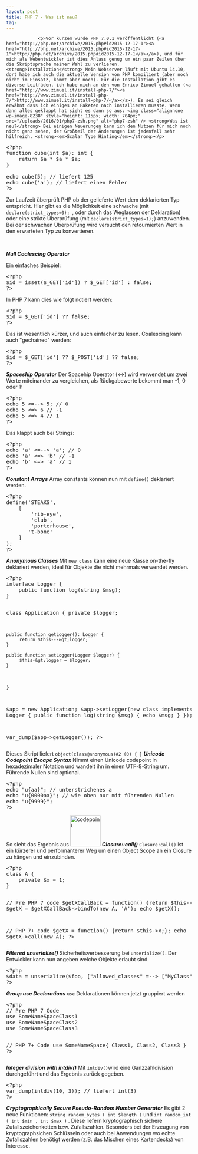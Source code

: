 ```yaml
---
layout: post
title: PHP 7 - Was ist neu?
tag: 
---
```



                <p>Vor kurzem wurde PHP 7.0.1 veröffentlicht (<a href="http://php.net/archive/2015.php#id2015-12-17-1"><a href="http://php.net/archive/2015.php#id2015-12-17-1">http://php.net/archive/2015.php#id2015-12-17-1</a></a>), und für mich als Webentwickler ist dies Anlass genug um ein paar Zeilen über die Skriptsprache meiner Wahl zu verlieren. <strong>Installation</strong> Mein Webserver läuft mit Ubuntu 14.10, dort habe ich auch die aktuelle Version von PHP kompiliert (aber noch nicht im Einsatz, kommt aber noch). Für die Installation gibt es diverse Leitfäden, ich habe mich an den von Enrico Zimuel gehalten (<a href="http://www.zimuel.it/install-php-7/"><a href="http://www.zimuel.it/install-php-7/">http://www.zimuel.it/install-php-7/</a></a>). Es sei gleich erwähnt dass ich einiges an Paketen nach installieren musste. Wenn dann alles geklappt hat sieht es dann so aus: <img class="alignnone wp-image-8238" style="height: 115px; width: 704px;" src="/uploads/2016/01/php7-zsh.png" alt="php7-zsh" /> <strong>Was ist neu?</strong> Bei einigen Neuerungen kann ich den Nutzen für mich noch nicht ganz sehen, der Großteil der Änderungen ist jedenfall sehr hilfreich. <strong><em>Scalar Type Hinting</em></strong></p>
<pre>&lt;?php
function cube(int $a): int {
    return $a * $a * $a;
}

echo cube(5); // liefert 125
echo cube('a'); // liefert einen Fehler
?&gt;</pre>
<p>Zur Laufzeit überprüft PHP ob der gelieferte Wert dem deklarierten Typ entspricht. Hier gibt es die Möglichkeit eine schwache (mit <code>declare(strict_types=0); </code>, oder durch das Weglassen der Deklaration) oder eine strikte Überprüfung (mit <code>declare(strict_types=1);</code>) anzuwenden. Bei der schwachen  Überprüfung wird versucht den retournierten Wert in den erwarteten Typ zu konvertieren.</p>
<p>&nbsp;</p>
<p><strong><em>Null Coalescing Operator</em></strong></p>
<p>Ein einfaches Beispiel:</p>
<pre>&lt;?php
$id = isset($_GET['id']) ? $_GET['id'] : false;
?&gt;</pre>
<p>In PHP 7 kann dies wie folgt notiert werden:</p>
<pre>&lt;?php
$id = $_GET['id'] ?? false;
?&gt;</pre>
<p>Das ist wesentlich kürzer, und auch einfacher zu lesen. Coalescing kann auch &quot;gechained&quot; werden:</p>
<pre>&lt;?php
$id = $_GET['id'] ?? $_POST['id'] ?? false;
?&gt;</pre>
<p><strong><em>Spaceship Operator</em></strong> Der Spacehip Operator (&lt;=&gt;) wird verwendet um zwei Werte miteinander zu vergleichen, als Rückgabewerte bekommt man -1, 0 oder 1:</p>
<pre>&lt;?php
echo 5 &lt;=--&gt; 5; // 0
echo 5 &lt;=&gt; 6 // -1
echo 5 &lt;=&gt; 4 // 1
?&gt;</pre>
<p>Das klappt auch bei Strings:</p>
<pre>&lt;?php
echo 'a' &lt;=--&gt; 'a'; // 0
echo 'a' &lt;=&gt; 'b' // -1
echo 'b' &lt;=&gt; 'a' // 1
?&gt;</pre>
<p><strong><em>Constant Arrays</em></strong> Array constants können nun mit <code>define()</code> deklariert werden.</p>
<pre>&lt;?php
define('STEAKS',
    [
        'rib-eye',
        'club',
        'porterhouse',
       't-bone'
    ]
);
?&gt;</pre>
<p><strong><em>Anonymous Classes</em></strong> Mit <code>new class</code> kann eine neue Klasse on-the-fly deklariert werden, ideal für Objekte die nicht mehrmals verwendet werden.</p>
<pre>&lt;?php
interface Logger {
    public function log(string $msg);
}

class Application {
    private $logger;

    public function getLogger(): Logger {
         return $this---&gt;logger;
    }

    public function setLogger(Logger $logger) {
         $this-&gt;logger = $logger;
    }
}

$app = new Application;
$app-&gt;setLogger(new class implements Logger {
    public function log(string $msg) {
        echo $msg;
    }
});

var_dump($app-&gt;getLogger());
?&gt;</pre>
<p>Dieses Skript liefert <code>object(class@anonymous)#2 (0) { }</code>   <strong><em>Unicode Codepoint Escape Syntax</em></strong> Nimmt einen Unicode codepoint in hexadezimaler Notation und wandelt ihn in einen UTF-8-String um. Führende Nullen sind optional.</p>
<pre>&lt;?php
echo "u{aa}"; // unterstrichenes a
echo "u{0000aa}"; // wie oben nur mit führenden Nullen
echo "u{9999}";
?&gt;</pre>
<p>So sieht das Ergebnis aus <img class="alignnone wp-image-8247" style="height: 84px; width: 82px;" src="/uploads/2016/01/codepoint.png" alt="codepoint" />   <strong><em>Closure::call()</em></strong> <code>Closure:call()</code>  ist ein kürzerer und performanterer Weg um einen Object Scope an ein Closure zu hängen und einzubinden.</p>
<pre>&lt;?php
class A {
    private $x = 1;
}

// Pre PHP 7 code
$getXCallBack = function() {return $this---&gt;x;};
$getX = $getXCallBack-&gt;bindTo(new A, 'A');
echo $getX();

// PHP 7+ code
$getX = function() {return $this-&gt;x;};
echo $getX-&gt;call(new A);
?&gt;</pre>
<p><strong><em>Filtered unserialize()</em></strong> Sicherheitsverbesserung bei <code>unserialize()</code>. Der Entwickler kann nun angeben welche Objekte erlaubt sind.</p>
<pre>&lt;?php
$data = unserialize($foo, ["allowed_classes" =--&gt; ["MyClass", "MyClass2"]]);
?&gt;</pre>
<p><em><strong>Group use Declarations</strong></em> <code>use</code> Deklarationen können jetzt gruppiert werden</p>
<pre>&lt;?php
// Pre PHP 7 Code
use SomeNameSpaceClass1
use SomeNameSpaceClass2
use SomeNameSpaceClass3

// PHP 7+ Code
use SomeNameSpace{
    Class1,
    Class2,
    Class3
}
?&gt;</pre>
<p><em><strong>Integer division with intdiv()</strong></em> Mit <code>intdiv()</code>wird eine Ganzzahldivision durchgeführt und das Ergebnis zurück gegeben.</p>
<pre>&lt;?php
var_dump(intdiv(10, 3)); // liefert int(3)
?&gt;</pre>
<p><em><strong>Cryptographically Secure Pseudo-Random Number Generator</strong></em> Es gibt 2 neue Funktionen:  <code>string random_bytes ( int $length )</code>  und  <code>int random_int ( int $min , int $max )</code> . Diese liefern kryptographisch sichere Zufallszeichenketten bzw. Zufallszahlen. Besonders bei der Erzeugung von kryptographsichen Schlüsseln oder auch bei Anwendungen wo echte Zufallszahlen benötigt werden (z.B. das Mischen eines Kartendecks) von Interesse.</p>
            
